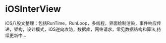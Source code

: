 # iOSInterView
iOS八股文整理：包括RunTime，RunLoop，多线程，界面绘制渲染，事件响应传递，架构，设计模式，iOS逆向攻防，数据库，网络请求，常见数据结构和算法,持续更新中...
